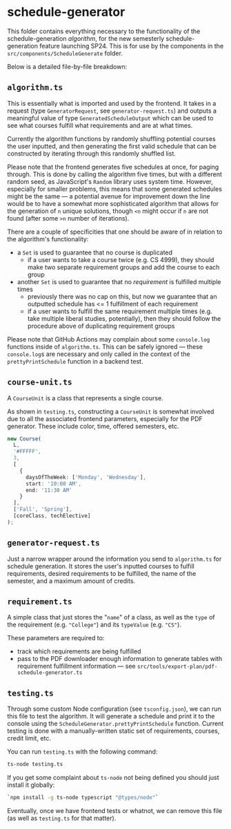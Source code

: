 # schedule-generator

This folder contains everything necessary to the functionality of the schedule-generation _algorithm_, for the new semesterly schedule-generation feature launching SP24. This is for use by the components in the `src/components/ScheduleGenerate` folder.

Below is a detailed file-by-file breakdown:

## `algorithm.ts`

This is essentially what is imported and used by the frontend. It takes in a request (type `GeneratorRequest`, see `generator-request.ts`) and outputs a meaningful value of type `GeneratedScheduleOutput` which can be used to see what courses fulfill what requirements and are at what times.

Currently the algorithm functions by randomly shuffling potential courses the user inputted, and then generating the first valid schedule that can be constructed by iterating through this randomly shuffled list.

Please note that the frontend generates five schedules at once, for paging through. This is done by calling the algorithm five times, but with a different random seed, as JavaScript's `Random` library uses system time. However, especially for smaller problems, this means that some generated schedules might be the same — a potential avenue for improvement down the line would be to have a somewhat more sophisticated algorithm that allows for the generation of `n` unique solutions, though `<n` might occur if `n` are not found (after some `>n` number of iterations).

There are a couple of specificities that one should be aware of in relation to the algorithm's functionality:

- a `Set` is used to guarantee that no course is duplicated
  - if a user wants to take a course twice (e.g. CS 4999), they should make two separate requirement groups and add the course to each group
- another `Set` is used to guarantee that no _requirement_ is fulfilled multiple times
  - previously there was no cap on this, but now we guarantee that an outputted schedule has <= 1 fulfillment of each requirement
  - if a user wants to fulfill the same requirement multiple times (e.g. take multiple liberal studies, potentially), then they should follow the procedure above of duplicating requirement groups

Please note that GitHub Actions may complain about some `console.log` functions inside of `algorithm.ts`. This can be safely ignored — these `console.log`s are necessary and only called in the context of the `prettyPrintSchedule` function in a backend test.

## `course-unit.ts`

A `CourseUnit` is a class that represents a single course.

As shown in `testing.ts`, constructing a `CourseUnit` is somewhat involved due to all the associated frontend parameters, especially for the PDF generator. These include color, time, offered semesters, etc.

```typescript
new Course(
  L,
  '#FFFFF',
  3,
  [
    {
      daysOfTheWeek: ['Monday', 'Wednesday'],
      start: '10:00 AM',
      end: '11:30 AM'
    }
  ],
  ['Fall', 'Spring'],
  [coreClass, techElective]
);
```

## `generator-request.ts`

Just a narrow wrapper around the information you send to `algorithm.ts` for schedule generation. It stores the user's inputted courses to fulfill requirements, desired requirements to be fulfilled, the name of the semester, and a maximum amount of credits.

## `requirement.ts`

A simple class that just stores the "`name`" of a class, as well as the `type` of the requirement (e.g. `"College"`) and its `typeValue` (e.g. `"CS"`).

These parameters are required to:

- track which requirements are being fulfilled
- pass to the PDF downloader enough information to generate tables with requirement fulfillment information — see `src/tools/export-plan/pdf-schedule-generator.ts`

## `testing.ts`

Through some custom Node configuration (see `tsconfig.json`), we can run this file to test the algorithm. It will generate a schedule and print it to the console using the `ScheduleGenerator.prettyPrintSchedule` function. Current testing is done with a manually-written static set of requirements, courses, credit limit, etc.

You can run `testing.ts` with the following command:

```bash
ts-node testing.ts
```

If you get some complaint about `ts-node` not being defined you should just install it globally:

```bash
`npm install -g ts-node typescript "@types/node"`
```

Eventually, once we have frontend tests or whatnot, we can remove this file (as well as `testing.ts`
for that matter).
